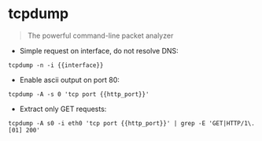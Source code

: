 # tcpdump
> The powerful command-line packet analyzer

- Simple request on interface, do not resolve DNS:

`tcpdump -n -i {{interface}}`

- Enable ascii output on port 80:

`tcpdump -A -s 0 'tcp port {{http_port}}'`


- Extract only GET requests: 

`tcpdump -A s0 -i eth0 'tcp port {{http_port}}' | grep -E 'GET|HTTP/1\.[01] 200'`
